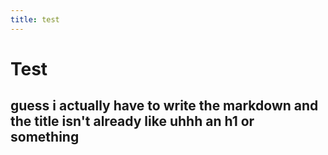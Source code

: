 ```yaml
---
title: test
---
```


<h1 id="test">Test</h1>
<h2 id="guess-i-actually-have-to-write-the-markdown-and-the-title-isnt-already-like-uhhh-an-h1-or-something">guess i actually have to write the markdown and the title isn&#39;t already like uhhh an h1 or something</h2>
